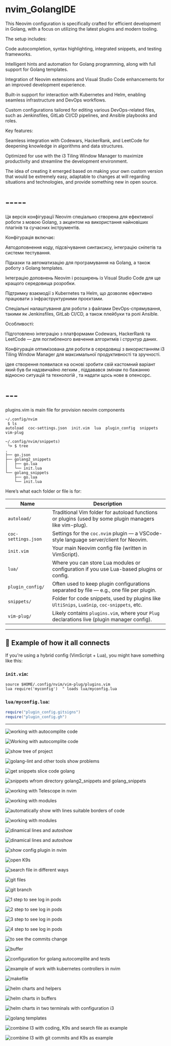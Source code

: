 # nvim_GolangIDE



This Neovim configuration is specifically crafted for efficient development in Golang, with a focus on utilizing the latest plugins and modern tooling.

The setup includes:

Code autocompletion, syntax highlighting, integrated snippets, and testing frameworks.

Intelligent hints and automation for Golang programming, along with full support for Golang templates.

Integration of Neovim extensions and Visual Studio Code enhancements for an improved development experience.

Built-in support for interaction with Kubernetes and Helm, enabling seamless infrastructure and DevOps workflows.

Custom configurations tailored for editing various DevOps-related files, such as Jenkinsfiles, GitLab CI/CD pipelines, and Ansible playbooks and roles.

Key features:

Seamless integration with Codewars, HackerRank, and LeetCode for deepening knowledge in algorithms and data structures.

Optimized for use with the i3 Tiling Window Manager to maximize productivity and streamline the development environment.

The idea of ​​creating it emerged based on making your own custom version that would be extremely easy, adaptable to changes at will regarding situations and technologies, and provide something new in open source.

# -----


Ця версія конфігурації Neovim спеціально створена для ефективної роботи з мовою Golang, з акцентом на використання найновіших плагінів та сучасних інструментів.

Конфігурація включає:

Автодоповнення коду, підсвічування синтаксису, інтеграцію сніпетів та системи тестування.

Підказки та автоматизацію для програмування на Golang, а також роботу з Golang templates.

Інтеграцію доповнень Neovim і розширень із Visual Studio Code для ще кращого середовища розробки.

Підтримку взаємодії з Kubernetes та Helm, що дозволяє ефективно працювати з інфраструктурними проєктами.

Спеціальні налаштування для роботи з файлами DevOps-спрямування, такими як Jenkinsfiles,  GitLab CI/CD, а також плейбуки та ролі Ansible.

Особливості:

Підготовлено інтеграцію з платформами Codewars, HackerRank та LeetCode — для поглибленого вивчення алгоритмів і структур даних.

Конфігурація оптимізована для роботи в середовищі з використанням i3 Tiling Window Manager для максимальної продуктивності та зручності.

ідея створення   появилася на основі  зробити свій кастомний варіант який був би надзвичайно легким , піддавався змінам по бажанню відносно ситуацій та технологій , та надати щось нове в опенсорс. 

# ---



plugins.vim is main file for provision neovim components

```
~/.config/nvim
 $ ls
autoload  coc-settings.json  init.vim  lua  plugin_config  snippets  vim-plug

~/.config/nvim/snippets)
 └> $ tree
.
├── go.json
├── golang2_snippets
│   ├── go.lua
│   └── init.lua
└── golang_snippets
    ├── go.lua
    └── init.lua

```


Here’s what each folder or file is for:

| Name                  | Description |
|-----------------------|-------------|
| `autoload/`           | Traditional Vim folder for autoload functions or plugins (used by some plugin managers like vim-plug). |
| `coc-settings.json`   | Settings for the `coc.nvim` plugin — a VSCode-style language server/client for Neovim. |
| `init.vim`            | Your main Neovim config file (written in VimScript). |
| `lua/`                | Where you can store Lua modules or configuration if you use Lua-based plugins or config. |
| `plugin_config/`      | Often used to keep plugin configurations separated by file — e.g., one file per plugin. |
| `snippets/`           | Folder for code snippets, used by plugins like `UltiSnips`, `LuaSnip`, `coc-snippets`, etc. |
| `vim-plug/`           | Likely contains `plugins.vim`, where your `Plug` declarations live (plugin manager config). |

---

## 🔧 Example of how it all connects

If you're using a hybrid config (VimScript + Lua), you might have something like this:

### `init.vim`:
```vim
source $HOME/.config/nvim/vim-plug/plugins.vim
lua require('myconfig')  " loads lua/myconfig.lua
```

### `lua/myconfig.lua`:
```lua
require("plugin_config.gitsigns")
require("plugin_config.gh")
```

---

![working with autocomplite code](screenshot_1.png)

![Working with autocomplite code](screenshot_2.png)

![show tree of project](screenshot_3.png)

![golang-lint and other tools show problems](screenshot_4.png)

![get snippets slice code golang](screenshot_5.png)

![snippets wfrom directory golang2_snippets and golang_snippets](screenshot_6.png)

![working with Telescope in nvim](screenshot_7.png)

![working with modules](screenshot_8.png)

![automatically show with lines suitable borders of code](screenshot_9.png)

![working with modules](screenshot_10.png)

![dinamical lines and autoshow](screenshot_11.png)

![dinamical lines and autoshow ](screenshot_12.png)

![show config plugin in nvim ](screenshot_13.png)

![open K9s  ](screenshot_14.png)

![search file in different ways  ](screenshot_15.png)

![git files  ](screenshot_16.png)

![git branch  ](screenshot_17.png)

![1 step to see log in pods  ](screenshot_18.png)

![2 step to see log in pods  ](screenshot_19.png)

![3 step to see log in pods  ](screenshot_20.png)

![4 step to see log in pods  ](screenshot_21.png)

![to see the commits change   ](screenshot_22.png)

![buffer   ](screenshot_23.png)

![configuration for golang autocomplite and tests  ](screenshot_24.png)

![example of work with kubernetes controllers in nvim  ](screenshot_25.png)

![makefile  ](screenshot_26.png)

![helm charts and helpers   ](screenshot_27.png)


![helm charts in buffers   ](screenshot_28.png)

![helm charts in two terminals with configuration i3    ](screenshot_29.png)

![golang templates   ](screenshot_30.png)

![combine I3 with coding, K9s and search file as example ](screenshot_31.png)

![combine I3 with git commits and K9s  as example ](screenshot_30.png)



